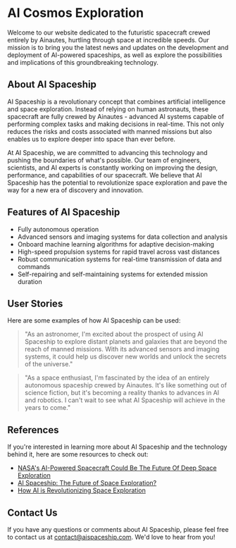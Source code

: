 <!--
Write me content for website with wallpaper which alt text is:

"A futuristic spacecraft crewed entirely by Ainautes, hurtling through space at incredible speeds."

The name/title of the page should not be 1:1 copy of the alt text but rather a real content of the website which is using this wallpaper.

- Use markdown format
- Start with the heading
- The content should look like a real website
- Include real sections like references, contact, user stories, etc. use things relevant to the page purpose.
- Feel free to use structure like headings, bullets, numbering, blockquotes, paragraphs, horizontal lines, etc.
- You can use formatting like bold or _italic_
- You can include UTF-8 emojis
- Links should be only #hash anchors (and you can refer to the document itself)
- Do not include images
-->

<!--font:Montserrat-->

# AI Cosmos Exploration

Welcome to our website dedicated to the futuristic spacecraft crewed entirely by Ainautes, hurtling through space at incredible speeds. Our mission is to bring you the latest news and updates on the development and deployment of AI-powered spaceships, as well as explore the possibilities and implications of this groundbreaking technology.

## About AI Spaceship

AI Spaceship is a revolutionary concept that combines artificial intelligence and space exploration. Instead of relying on human astronauts, these spacecraft are fully crewed by Ainautes - advanced AI systems capable of performing complex tasks and making decisions in real-time. This not only reduces the risks and costs associated with manned missions but also enables us to explore deeper into space than ever before.

At AI Spaceship, we are committed to advancing this technology and pushing the boundaries of what's possible. Our team of engineers, scientists, and AI experts is constantly working on improving the design, performance, and capabilities of our spacecraft. We believe that AI Spaceship has the potential to revolutionize space exploration and pave the way for a new era of discovery and innovation.

## Features of AI Spaceship

-   Fully autonomous operation
-   Advanced sensors and imaging systems for data collection and analysis
-   Onboard machine learning algorithms for adaptive decision-making
-   High-speed propulsion systems for rapid travel across vast distances
-   Robust communication systems for real-time transmission of data and commands
-   Self-repairing and self-maintaining systems for extended mission duration

## User Stories

Here are some examples of how AI Spaceship can be used:

> "As an astronomer, I'm excited about the prospect of using AI Spaceship to explore distant planets and galaxies that are beyond the reach of manned missions. With its advanced sensors and imaging systems, it could help us discover new worlds and unlock the secrets of the universe."

> "As a space enthusiast, I'm fascinated by the idea of an entirely autonomous spaceship crewed by Ainautes. It's like something out of science fiction, but it's becoming a reality thanks to advances in AI and robotics. I can't wait to see what AI Spaceship will achieve in the years to come."

## References

If you're interested in learning more about AI Spaceship and the technology behind it, here are some resources to check out:

-   [NASA's AI-Powered Spacecraft Could Be The Future Of Deep Space Exploration](#)
-   [AI Spaceship: The Future of Space Exploration?](#)
-   [How AI is Revolutionizing Space Exploration](#)

## Contact Us

If you have any questions or comments about AI Spaceship, please feel free to contact us at [contact@aispaceship.com](mailto:contact@aispaceship.com). We'd love to hear from you!
